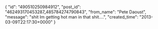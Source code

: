 {
   "id": "490510250984912",
   "post_id": "462493170453287_485784274790843",
   "from_name": "Pete Daoust",
   "message": "shit Im getting hot man in that shit....",
   "created_time": "2013-03-09T22:17:30+0000"
 }
